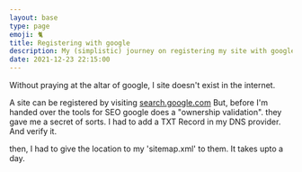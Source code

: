 ```yaml
---
layout: base
type: page
emoji: 🐈
title: Registering with google
description: My (simplistic) journey on registering my site with google for the first time.
date: 2021-12-23 22:15:00
---
```


Without praying at the altar of google, I site doesn't exist in the internet.


A site can be registered by visiting [search.google.com](https://search.google.com/search-console)
But, before I'm handed over the tools for SEO google does a "ownership validation". they gave me a secret of sorts. I had to add a TXT Record in my DNS provider. And verify it.

then, I had to give the location to my 'sitemap.xml' to them. It takes upto a day. 